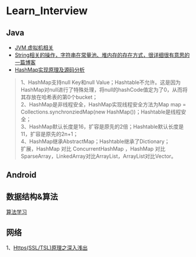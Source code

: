 # Learn_Interview

## Java
* [JVM 虚拟机相关](jvm/jvm.md)
* [String相关的操作，字符串在常量池、堆内存的存在方式，很详细很有意思的一篇博客](https://www.jianshu.com/p/d416a074409d)
* [HashMap实现原理及源码分析](https://www.cnblogs.com/chengxiao/p/6059914.html)  
> 1、HashMap支持null Key和null Value；Hashtable不允许。这是因为HashMap对null进行了特殊处理，将null的hashCode值定为了0，从而将其存放在哈希表的第0个bucket；  
> 2、HashMap是非线程安全，HashMap实现线程安全方法为Map map = Collections.synchronziedMap(new HashMap())；Hashtable是线程安全；  
> 3、HashMap默认长度是16，扩容是原先的2倍；Hashtable默认长度是11，扩容是原先的2n+1；  
> 4、HashMap继承AbstractMap；Hashtable继承了Dictionary；  
> 扩展，HashMap 对比 ConcurrentHashMap ，HashMap 对比 SparseArray，LinkedArray对比ArrayList，ArrayList对比Vector。    



## Android


## 数据结构&算法
[算法学习](https://github.com/zdy793410600/Learn_Algorithm)


## 网络

1、[Https(SSL/TSL)原理之深入浅出](https://www.cnblogs.com/digdeep/p/4832885.html)

